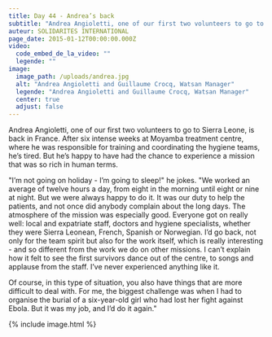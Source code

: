 ```yaml
---
title: Day 44 - Andrea’s back
subtitle: "Andrea Angioletti, one of our first two volunteers to go to Sierra Leone, is back in France..."
auteur: SOLIDARITES INTERNATIONAL
page_date: 2015-01-12T00:00:00.000Z
video:
  code_embed_de_la_video: ""
  legende: ""
image:
  image_path: /uploads/andrea.jpg
  alt: "Andrea Angioletti and Guillaume Crocq, Watsan Manager"
  legende: "Andrea Angioletti and Guillaume Crocq, Watsan Manager"
  center: true
  adjust: false
---
```

Andrea Angioletti, one of our first two volunteers to go to Sierra Leone, is back in France. After six intense weeks at Moyamba treatment centre, where he was responsible for training and coordinating the hygiene teams, he’s tired. But he’s happy to have had the chance to experience a mission that was so rich in human terms.

"I’m not going on holiday - I’m going to sleep!" he jokes. "We worked an average of twelve hours a day, from eight in the morning until eight or nine at night. But we were always happy to do it. It was our duty to help the patients, and not once did anybody complain about the long days. The atmosphere of the mission was especially good. Everyone got on really well: local and expatriate staff, doctors and hygiene specialists, whether they were Sierra Leonean, French, Spanish or Norwegian. I’d go back, not only for the team spirit but also for the work itself, which is really interesting - and so different from the work we do on other missions. I can’t explain how it felt to see the first survivors dance out of the centre, to songs and applause from the staff. I’ve never experienced anything like it.

Of course, in this type of situation, you also have things that are more difficult to deal with. For me, the biggest challenge was when I had to organise the burial of a six-year-old girl who had lost her fight against Ebola. But it was my job, and I’d do it again." 

{% include image.html %}